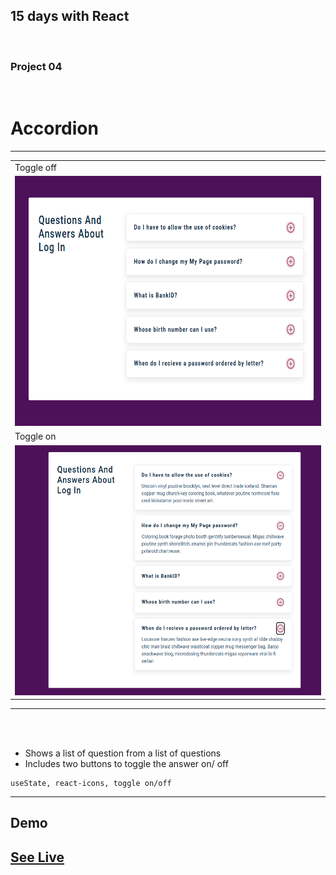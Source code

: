 
## 15 days with React 
<br/> 

### Project 04
<br/> 

# Accordion
<hr />


<table>
  <tr>
    <td>Toggle off</td>
  </tr>
  <tr>
    <td><img src="img/toggle_off.png" width="100%" height="400" /></td>
     </tr>
    <tr>
    <td>Toggle on</td>
  </tr>
  <tr>
    <td><img src="img/toggle_on.png" width="100%" height="400"  /> </td>
  </tr>
 </table>
<hr /><br/> <br/>

*  Shows a list of question from a list of questions
*  Includes two buttons to toggle the answer on/ off

```
useState, react-icons, toggle on/off
````
<hr />

## Demo

## <a class href="https://toggle-question.netlify.app" target="_blank" >See Live</a>
























<!--
<p float="center">
  <img src="img/birthday_reminder_list.png" width="450" height="400" />
  <img src="img/birthday_reminder_clear.png" width="450" height="400"  /> 
</p>

Birthday List              |  List cleared
:-------------------------:|:-------------------------:
![](img/birthday_reminder_list.png )  |  ![](img/birthday_reminder_clear.png)
-->
